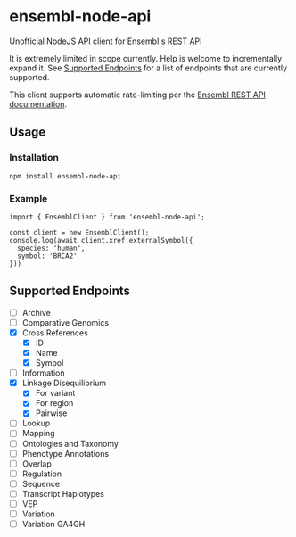 # ensembl-node-api

Unofficial NodeJS API client for Ensembl's REST API

It is extremely limited in scope currently. Help is welcome to incrementally expand it. See [Supported Endpoints](#supported-endpoints) for a list of endpoints that are currently supported.

This client supports automatic rate-limiting per the [Ensembl REST API documentation](https://github.com/Ensembl/ensembl-rest/wiki/Rate-Limits).

## Usage

### Installation

```
npm install ensembl-node-api
```

### Example

```
import { EnsemblClient } from 'ensembl-node-api';

const client = new EnsemblClient();
console.log(await client.xref.externalSymbol({
  species: 'human',
  symbol: 'BRCA2'
}))
```

## Supported Endpoints

- [ ] Archive
- [ ] Comparative Genomics
- [x] Cross References
  - [x] ID
  - [x] Name
  - [x] Symbol
- [ ] Information
- [x] Linkage Disequilibrium
  - [x] For variant
  - [x] For region
  - [x] Pairwise
- [ ] Lookup
- [ ] Mapping
- [ ] Ontologies and Taxonomy
- [ ] Phenotype Annotations
- [ ] Overlap
- [ ] Regulation
- [ ] Sequence
- [ ] Transcript Haplotypes
- [ ] VEP
- [ ] Variation
- [ ] Variation GA4GH
